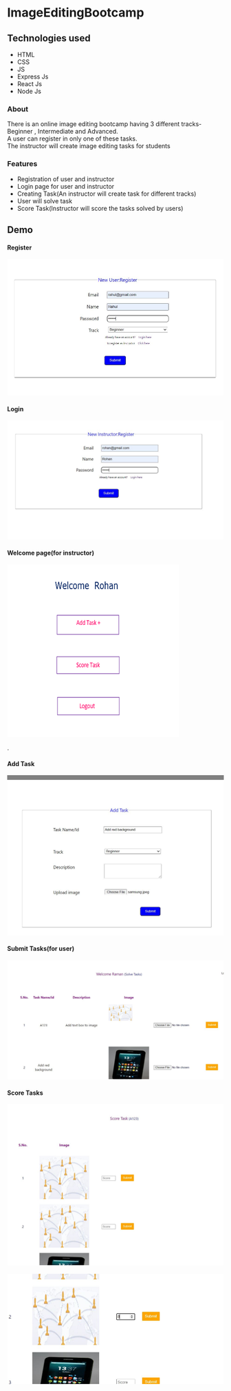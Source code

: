 # ImageEditingBootcamp


## Technologies used
* HTML
* CSS
* JS
* Express Js
* React Js
* Node Js

### About
There is an online image editing bootcamp having 3 different tracks- Beginner , Intermediate and Advanced.
<br/>
A user can register in only one of these tasks.
<br/>
The instructor will create image editing tasks for students

### Features
* Registration of user and instructor
* Login page for user and instructor
* Creating Task(An instructor will create task for different tracks)
* User will solve task
* Score Task(Instructor will score the tasks solved by users)

## Demo


<p align="center">
  
  #### Register
  
<img src="images/1.JPG" >
  <br/>
  
  #### Login
  
  <img src="images/2.JPG" >
  <br/>
  
  #### Welcome page(for instructor)
  
  <img src="images/8.PNG" height="400" width="400" >
  <br/>
  
  .
  #### Add Task
  <img src="images/4.JPG" >
  <br/>
  
  #### Submit Tasks(for user)
  
  <img src="images/5.JPG">
  <br/> 
  
  
  #### Score Tasks
  
  <img src="images/6.JPG"  >
  <br/>
  <br/>
  
  <img src="images/7.JPG"  >
  <br/>
  
</p>
